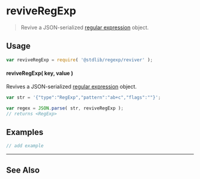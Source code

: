 <!--

@license Apache-2.0

Copyright (c) 2022 The Stdlib Authors.

Licensed under the Apache License, Version 2.0 (the "License");
you may not use this file except in compliance with the License.
You may obtain a copy of the License at

   http://www.apache.org/licenses/LICENSE-2.0

Unless required by applicable law or agreed to in writing, software
distributed under the License is distributed on an "AS IS" BASIS,
WITHOUT WARRANTIES OR CONDITIONS OF ANY KIND, either express or implied.
See the License for the specific language governing permissions and
limitations under the License.

-->

# reviveRegExp

> Revive a JSON-serialized [regular expression][regexp] object.

<!-- Section to include introductory text. Make sure to keep an empty line after the intro `section` element and another before the `/section` close. -->

<section class="intro">

</section>

<!-- /.intro -->

<!-- Package usage documentation. -->

<section class="usage">

## Usage

```javascript
var reviveRegExp = require( '@stdlib/regexp/reviver' );
```

#### reviveRegExp( key, value )

Revives a JSON-serialized [regular expression][regexp] object.

```javascript
var str = '{"type":"RegExp","pattern":"ab+c","flags":""}';

var regex = JSON.parse( str, reviveRegExp );
// returns <RegExp>
```

<!-- For details on the JSON serialization format, see [regexp-to-json][@stdlib/regexp/to-json]. -->

</section>

<!-- /.usage -->

<!-- Package usage notes. Make sure to keep an empty line after the `section` element and another before the `/section` close. -->

<section class="examples">

## Examples

```javascript
// add example

```

</section>

<!-- /.examples -->

<!-- Section to include cited references. If references are included, add a horizontal rule *before* the section. Make sure to keep an empty line after the `section` element and another before the `/section` close. -->

<section class="references">

</section>

<!-- /.references -->

<!-- Section for related `stdlib` packages. Do not manually edit this section, as it is automatically populated. -->

<section class="related">

* * *

## See Also

</section>

<!-- /.related -->

<!-- Section for all links. Make sure to keep an empty line after the `section` element and another before the `/section` close. -->

<section class="links">

<!-- <related-links> -->

[regexp]: https://developer.mozilla.org/en-US/docs/Web/JavaScript/Guide/Regular_Expressions

<!-- [@stdlib/regexp/to-json]: https://github.com/stdlib-js/stdlib/tree/develop/lib/node_modules/%40stdlib/regexp/to-json -->

<!-- </related-links> -->

</section>

<!-- /.links -->
